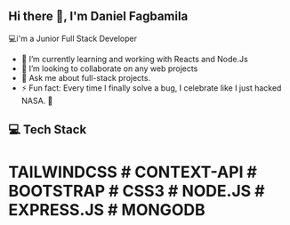 ## Hi there 👋, I'm Daniel Fagbamila

💻i'm a Junior Full Stack Developer

- 🌱 I’m currently learning and working with Reacts and Node.Js
- 👯 I’m looking to collaborate on any web projects
- 💬 Ask me about full-stack projects.
- ⚡ Fun fact: Every time I finally solve a bug, I celebrate like I just hacked NASA. 🚀

## 💻 Tech Stack
# TAILWINDCSS # CONTEXT-API # BOOTSTRAP # CSS3 # NODE.JS # EXPRESS.JS # MONGODB

<!--
**Danielfeghas/Danielfeghas** is a ✨ _special_ ✨ repository because its `README.md` (this file) appears on your GitHub profile.

💻 Junior Full Stack Developer

- 🌱 I’m currently learning and working with...
- 👯 I’m looking to collaborate on any web projects
- 💬 Ask me about full-stack projects.
- ⚡ Fun fact: Every time I finally solve a bug, I celebrate like I just hacked NASA. 🚀
-->

